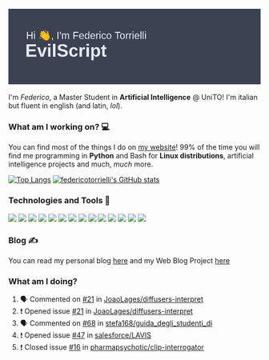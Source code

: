![Header](header.png)

I'm *Federico*, a Master Student in **Artificial Intelligence** @ UniTO!
I'm italian but fluent in english (and latin, *lol*).

### What am I working on? 💻

You can find most of the things I do on [my website](https://www.evilscript.eu/)!
99% of the time you will find me programming in **Python** and Bash for **Linux distributions**, artificial intelligence projects and much, *much* more.

[![Top Langs](https://github-readme-stats.vercel.app/api/top-langs/?username=federicotorrielli&langs_count=3)](https://github.com/anuraghazra/github-readme-stats)
[![federicotorrielli's GitHub stats](https://github-readme-stats.vercel.app/api?username=federicotorrielli)](https://github.com/anuraghazra/github-readme-stats)

### Technologies and Tools 🔧
![](https://img.shields.io/badge/OS-Pop_OS!-informational?style=flat&logo=popos&logoColor=white&color=2bbc8a)
![](https://img.shields.io/badge/Editor-VSCode-informational?style=flat&logo=visualstudiocode&logoColor=white&color=2bbc8a)
![](https://img.shields.io/badge/Code-Python-informational?style=flat&logo=Python&logoColor=white&color=2bbc8a)
![](https://img.shields.io/badge/Code-Javascript-informational?style=flat&logo=Javascript&logoColor=white&color=2bbc8a)
![](https://img.shields.io/badge/Code-Java-informational?style=flat&logo=coffeescript&logoColor=white&color=2bbc8a)
![](https://img.shields.io/badge/Code-C-informational?style=flat&logo=C&logoColor=white&color=2bbc8a)
![](https://img.shields.io/badge/Code-Shell-informational?style=flat&logo=Shell&logoColor=white&color=2bbc8a)
![](https://img.shields.io/badge/Learning-Rust-informational?style=flat&logo=Rust&logoColor=white&color=2bbc8a)
![](https://img.shields.io/badge/Tools-PostgreSQL-informational?style=flat&logo=PostgreSQL&logoColor=white&color=e74c3c)
![](https://img.shields.io/badge/Tools-Docker-informational?style=flat&logo=Docker&logoColor=white&color=e74c3c)
![](https://img.shields.io/badge/Using-DuckDuckGO-informational?style=flat&logo=duckduckgo&logoColor=white&color=DE5833)
![](https://img.shields.io/badge/Hating-Windows-informational?style=flat&logo=windows&logoColor=white&color=0078D6)
![](https://img.shields.io/badge/Mail-ProtonMail-informational?style=flat&logo=protonmail&logoColor=white&color=8B89CC)
![](https://img.shields.io/badge/Loving-OpenAI-informational?style=flat&logo=openai&logoColor=white&color=412991)

### Blog ✍

You can read my personal blog [here](https://federicotorrielli.github.io/blog) and my Web Blog Project [here](https://computationalcoffee.github.io)

### What am I doing?

<!--START_SECTION:activity-->
1. 🗣 Commented on [#21](https://github.com/JoaoLages/diffusers-interpret/issues/21) in [JoaoLages/diffusers-interpret](https://github.com/JoaoLages/diffusers-interpret)
2. ❗️ Opened issue [#21](https://github.com/JoaoLages/diffusers-interpret/issues/21) in [JoaoLages/diffusers-interpret](https://github.com/JoaoLages/diffusers-interpret)
3. 🗣 Commented on [#68](https://github.com/stefa168/guida_degli_studenti_di/issues/68) in [stefa168/guida_degli_studenti_di](https://github.com/stefa168/guida_degli_studenti_di)
4. ❗️ Opened issue [#47](https://github.com/salesforce/LAVIS/issues/47) in [salesforce/LAVIS](https://github.com/salesforce/LAVIS)
5. ❗️ Closed issue [#16](https://github.com/pharmapsychotic/clip-interrogator/issues/16) in [pharmapsychotic/clip-interrogator](https://github.com/pharmapsychotic/clip-interrogator)
<!--END_SECTION:activity-->
